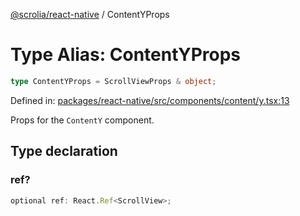 [@scrolia/react-native](../README.md) / ContentYProps

# Type Alias: ContentYProps

```ts
type ContentYProps = ScrollViewProps & object;
```

Defined in: [packages/react-native/src/components/content/y.tsx:13](https://github.com/scrolia/react-native/blob/107e0a978a4d75b58537d45c6e53de02c37b518c/packages/react-native/src/components/content/y.tsx#L13)

Props for the `ContentY` component.

## Type declaration

### ref?

```ts
optional ref: React.Ref<ScrollView>;
```
